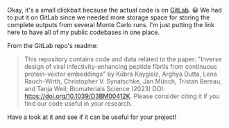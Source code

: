 Okay, it's a small clickbait because the actual code is on [GitLab](https://gitlab.com/arghyadutta/seq-to-infect). 😀 We had to put it on GitLab since we needed more storage space for storing the complete outputs from several Monte Carlo runs. I'm just putting the link here to have all of my public codebases in one place.

From the GitLab repo's readme: 

> This repository contains code and data related to the paper: "Inverse design of viral infectivity-enhancing peptide fibrils from continuous protein-vector embeddings" by Kübra Kaygisiz, Arghya Dutta, Lena Rauch-Wirth, Christopher V. Synatschke, Jan Münch, Tristan Bereau, and Tanja Weil; Biomaterials Science (2023) DOI: https://doi.org/10.1039/D3BM00412K. Please consider citing it if you find our code useful in your research.

Have a look at it and see if it can be useful for your project!
